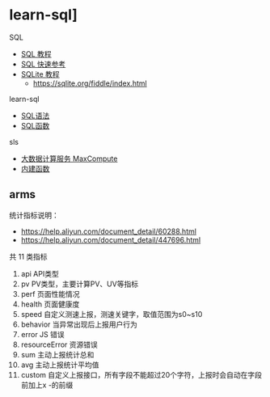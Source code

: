 # learn-sql]

SQL

- [SQL 教程](https://www.runoob.com/sql/sql-tutorial.html)
- [SQL 快速参考](https://www.runoob.com/sql/sql-quickref.html)
- [SQLite 教程](https://www.runoob.com/sqlite/sqlite-tutorial.html)
  - https://sqlite.org/fiddle/index.html

learn-sql

- [SQL语法](https://help.aliyun.com/document_detail/322174.html)
- [SQL函数](https://help.aliyun.com/document_detail/322173.html)

sls

- [大数据计算服务 MaxCompute](https://help.aliyun.com/apsara/enterprise/v_3_16_2_20220708/odps/enterprise-ascm-user-guide/what-is-maxcompute.html)
- [内建函数](https://help.aliyun.com/apsara/enterprise/v_3_16_2_20220708/odps/enterprise-ascm-user-guide/built-in-functions.html)


## arms

统计指标说明：

- https://help.aliyun.com/document_detail/60288.html
- https://help.aliyun.com/document_detail/447696.html

共 11 类指标

1. api      API类型
2. pv       PV类型，主要计算PV、UV等指标
3. perf     页面性能情况
4. health   页面健康度
5. speed    自定义测速上报，测速关键字，取值范围为s0~s10
6. behavior 当异常出现后上报用户行为
7. error    JS 错误
8. resourceError 资源错误
9. sum      主动上报统计总和
10. avg      主动上报统计平均值
11. custom   自定义上报接口，所有字段不能超过20个字符，上报时会自动在字段前加上x -的前缀
